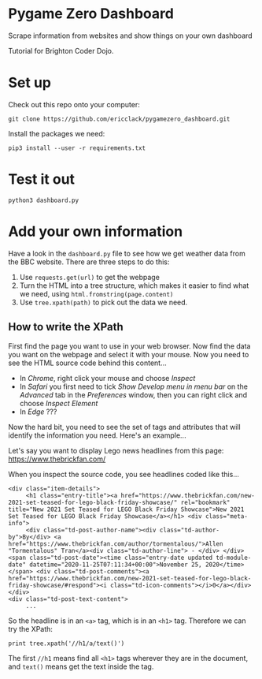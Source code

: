 # Pygame Zero Dashboard

Scrape information from websites and show things on your own dashboard

Tutorial for Brighton Coder Dojo.

# Set up

Check out this repo onto your computer:

```
git clone https://github.com/ericclack/pygamezero_dashboard.git
```

Install the packages we need:

```
pip3 install --user -r requirements.txt
```

# Test it out

```
python3 dashboard.py
```

# Add your own information

Have a look in the `dashboard.py` file to see how we get weather data
from the BBC website. There are three steps to do this:

1. Use `requests.get(url)` to get the webpage
2. Turn the HTML into a tree structure, which makes it easier to find what we need, using `html.fromstring(page.content)`
3. Use `tree.xpath(path)` to pick out the data we need.

## How to write the XPath

First find the page you want to use in your web browser. Now find the
data you want on the webpage and select it with your mouse. Now you need
to see the HTML source code behind this content...

* In *Chrome*, right click your mouse and choose *Inspect*
* In *Safari* you first need to tick *Show Develop menu in menu bar* on the *Advanced* tab in the *Preferences* window, then you can right click and choose *Inspect Element*
* In *Edge* ???

Now the hard bit, you need to see the set of tags and attributes that will identify the information you need. Here's an example...

Let's say you want to display Lego news headlines from this page: https://www.thebrickfan.com/

When you inspect the source code, you see headlines coded like this...

```
<div class="item-details">
     <h1 class="entry-title"><a href="https://www.thebrickfan.com/new-2021-set-teased-for-lego-black-friday-showcase/" rel="bookmark" title="New 2021 Set Teased for LEGO Black Friday Showcase">New 2021 Set Teased for LEGO Black Friday Showcase</a></h1> <div class="meta-info">
     <div class="td-post-author-name"><div class="td-author-by">By</div> <a href="https://www.thebrickfan.com/author/tormentalous/">Allen "Tormentalous" Tran</a><div class="td-author-line"> - </div> </div> <span class="td-post-date"><time class="entry-date updated td-module-date" datetime="2020-11-25T07:11:34+00:00">November 25, 2020</time></span> <div class="td-post-comments"><a href="https://www.thebrickfan.com/new-2021-set-teased-for-lego-black-friday-showcase/#respond"><i class="td-icon-comments"></i>0</a></div> </div>
<div class="td-post-text-content">
     ...
```

So the headline is in an `<a>` tag, which is in an `<h1>` tag. Therefore we can try the XPath:

```
print tree.xpath('//h1/a/text()')
```

The first `//h1` means find all `<h1>` tags wherever they are in the document, and `text()` means get the text inside the tag. 